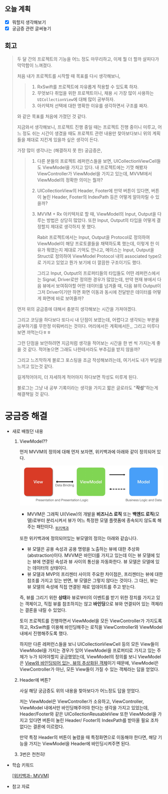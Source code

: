 ## 오늘 계획

- [x] 뭐할지 생각해보기
- [x] 궁금증 관련 글써놓기

## 회고

> 두 달 간의 프로젝트의 기능을 어느 정도 마무리하고, 이제 뭘 더 할까 살피다가 막막함이 느껴졌다.
>
> 처음 내가 프로젝트를 시작할 때 목표를 다시 생각해보니,
>
> >   1.   RxSwift를 프로젝트에 자유롭게 적용할 수 있도록 하자.
> >   2.   무엇보다 취업을 위한 프로젝트이니, 채용 시 가장 많이 사용하는 `UICollectionView`에 대해 많이 공부하자.
> >   3.   아키텍처 선택에 대한 명확한 이유를 생각하면서 구조를 짜자.
>
> 와 같은 목표를 처음에 가졌던 것 같다.
>
> 지금와서 생각해보니, 프로젝트 진행 중일 때는 프로젝트 진행 중이니 미루고, 어느 정도 쉬는 시간이 생겼을 때도 프로젝트 관련 내용만 찾아보다보니 위의 계획들을 제대로 지킨게 있을까 싶은 생각이 든다.
>
> 가장 많이 생각나는 (해결하지 못 한) 궁금증은,
>
> >   1.   다른 분들의 프로젝트 레퍼런스들을 보면, UICollectionViewCell들도 ViewModel을 가지고 있다. 내 프로젝트에는 기껏 해봤자 ViewController가 ViewModel을 가지고 있는데, MVVM에서 ViewModel의 정확한 의미는 뭘까?
> >
> >   2.   UICollectionView의 Header, Footer에 만약 버튼이 있다면, 버튼이 눌린 Header, Footer의 IndexPath 등은 어떻게 알아차릴 수 있을까?
> >
> >   3.   MVVM + Rx 아키텍처로 할 때, ViewModel의 Input, Output을 다루는 방법은 상당히 많았다. 또한 Input, Output의 타입을 어떻게 결정할지 제대로 생각하지 못 했다. 
> >
> >        Rabit 프로젝트에서는 Input, Output을 Protocol로 정의하여 ViewModel이 해당 프로토콜들을 채택하도록 했는데, 이렇게 한 이유가 뭐였는지 제대로 기억도 안나고, 메이스는 Input, Output을 Struct로 정의하여 ViewModel Protocol 내의 associated type으로 가지고 있었고 뭔가 보기에 더 깔끔한 구조이기도 했다.
> >
> >        그리고 Input, Output의 프로퍼티들의 타입들도 어떤 레퍼런스에서는 Signal, Driver로만 정의한 경우가 많았는데, 만약 현재 뷰에서 다음 뷰에서 보여줘야할 어떤 데이터를 넘겨줄 때, 다음 뷰의 Output이 그저 Driver이기만 하면 화면 이동과 동시에 전달받은 데이터를 어떻게 화면에 바로 보여줄까?
>
> 먼저 위의 궁금증에 대해서 충분히 생각해보는 시간을 가져야겠다.
>
> 그리고 코딩을 하다보다 또다시 내 단점이 보였는데, 어렵다고 생각되는 부분을 공부하기를 무한정 미뤄버리는 것이다. 머리에서든 계획에서든,, 그리고 미루다 보면 까먹는다ㅎㅎ
>
> 그런 단점을 보안하려면 지금처럼 생각을 적어보는 시간을 한 번 씩 가지는게 좋을 것 같다. 적어놓으면 그래도 나한테서라도 부추김을 받지 않을까?
>
> 그리고 느즈막하게 블로그 포스팅을 조금 작성해보려는데, 여기서도 내가 부담을 느끼고 있는것 같다. 
>
> 길게적어야지, 더 자세하게 적어야지 하다보면 작성도 미루게 된다.
>
> 블로그는 그냥 내 공부 기록이라는 생각을 가지고 짧은 글로라도 "**작성**"하는게 해결책일 것 같다.
>

# 궁금증 해결

- 새로 배웠던 내용

    1.   ViewModel??

         먼저 MVVM의 정의에 대해 먼저 보자면, 위키백과에 아래와 같이 정의되어 있다.

         ![image-20221101162103733](https://raw.githubusercontent.com/Hansolkkim/Image-Upload/forUpload/img/202211011803189.png)

         -   MVVM은 그래픽 UI(View)의 개발을 **비즈니스 로직** 또는 **백엔드 로직**(모델)로부터 분리시켜서 뷰가 어느 특정한 모델 플랫폼에 종속되지 않도록 해주는 패턴이다. <sub>[위키백과](https://ko.wikipedia.org/wiki/모델-뷰-뷰모델)</sub>

         

         또한 위키백과에 정의되어있는 뷰모델의 정의는 아래와 같습니다.

         -   뷰 모델은 공용 속성과 공용 명령을 노출하는 뷰에 대한 추상화(abstraction)이다. MVVM은 바인더를 가지고 있는데 이는 뷰 모델에 있는 뷰에 연결된 속성과 뷰 사이의 통신을 자동화한다. 뷰 모델은 모델에 있는 데이터의 상태이다.
         -   뷰 모델과 MVP의 프리젠터 사이의 주요한 차이점은, 프리젠터는 뷰에 대한 참조를 가지고 있는 반면, 뷰 모델은 그렇지 않다는 것이다. 그 대신, 뷰는 뷰 모델의 속성에 직접 연결된 채로 업데이트를 주고 받는다.

         

         즉, 뷰를 그리기 위한 **상태**와 뷰로부터의 이벤트를 받기 위한 장치를 가지고 있는 객체이고, 직접 뷰를 참조하지는 않고 **바인딩**으로 뷰와 연결되어 있는 객체라는 결론을 내릴 수 있었다.

         토이 프로젝트를 진행하면서 ViewModel을 모든 ViewController가 가지도록 하고, RxSwift를 이용해 바인딩해주는 로직을 ViewController와 ViewModel 내에서 진행해주도록 했다.

         하지만 다른 레퍼런스들을 보니 UICollectionViewCell 등의 모든 View들이 ViewModel을 가지는 경우가 있어 ViewModel을 프로퍼티로 가지고 있는 주체가 누가 되어야할지 궁금했었는데, ViewModel의 정의를 보니 ViewModel은 <u>View와 바인딩되어 있는, 뷰의 추상화된 객체</u>이기 때문에, ViewModel은 ViewController가 아닌, 모든 View들이 가질 수 있는 객체라는 답을 얻었다.

    2.   Header에 버튼?

         사실 해당 궁금증도 위의 내용을 찾아보다가 어느정도 답을 얻었다.

         저는 ViewModel은 ViewController가 소유하고, ViewController, ViewModel 내에서만 바인딩해주어야 한다는 생각을 가지고 있었는데, Header/Footer와 같은 UICollectionReusableView 또한 ViewModel을 가지고 있다면 버튼이 눌린 Header/ Footer의 IndexPath를 받아올 필요 조차 없다는 결론에 이르렀다.

         만약 특정 Header의 버튼이 눌렸을 때 특정화면으로 이동해야 한다면, 해당 기능을 가지는 ViewModel을 Header에 바인딩시켜주면 된다.
         
    3.   3번은 천천히!

-  학습 키워드

    [[위키백과- MVVM]](https://ko.wikipedia.org/wiki/모델-뷰-뷰모델)

- 참고 자료


